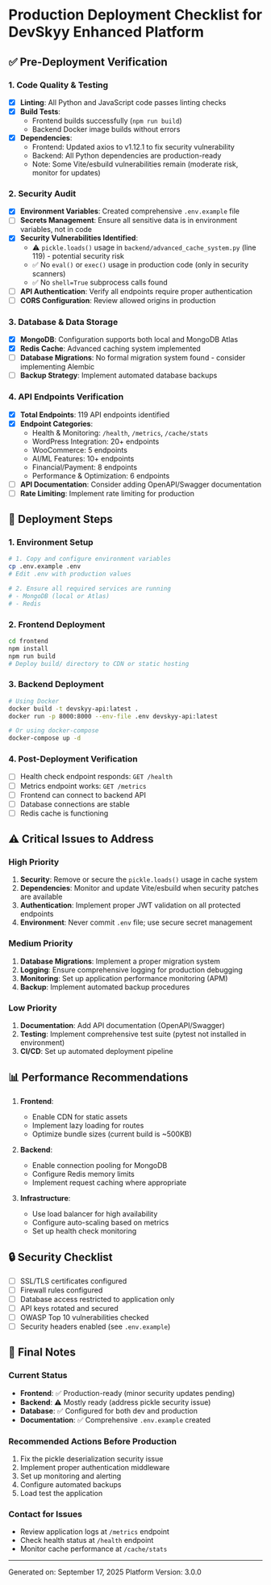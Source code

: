 # Production Deployment Checklist for DevSkyy Enhanced Platform

## ✅ Pre-Deployment Verification

### 1. Code Quality & Testing
- [x] **Linting**: All Python and JavaScript code passes linting checks
- [x] **Build Tests**: 
  - Frontend builds successfully (`npm run build`)
  - Backend Docker image builds without errors
- [x] **Dependencies**:
  - Frontend: Updated axios to v1.12.1 to fix security vulnerability
  - Backend: All Python dependencies are production-ready
  - Note: Some Vite/esbuild vulnerabilities remain (moderate risk, monitor for updates)

### 2. Security Audit
- [x] **Environment Variables**: Created comprehensive `.env.example` file
- [ ] **Secrets Management**: Ensure all sensitive data is in environment variables, not in code
- [x] **Security Vulnerabilities Identified**:
  - ⚠️ `pickle.loads()` usage in `backend/advanced_cache_system.py` (line 119) - potential security risk
  - ✅ No `eval()` or `exec()` usage in production code (only in security scanners)
  - ✅ No `shell=True` subprocess calls found
- [ ] **API Authentication**: Verify all endpoints require proper authentication
- [ ] **CORS Configuration**: Review allowed origins in production

### 3. Database & Data Storage
- [x] **MongoDB**: Configuration supports both local and MongoDB Atlas
- [x] **Redis Cache**: Advanced caching system implemented
- [ ] **Database Migrations**: No formal migration system found - consider implementing Alembic
- [ ] **Backup Strategy**: Implement automated database backups

### 4. API Endpoints Verification
- [x] **Total Endpoints**: 119 API endpoints identified
- [x] **Endpoint Categories**:
  - Health & Monitoring: `/health`, `/metrics`, `/cache/stats`
  - WordPress Integration: 20+ endpoints
  - WooCommerce: 5 endpoints
  - AI/ML Features: 10+ endpoints
  - Financial/Payment: 8 endpoints
  - Performance & Optimization: 6 endpoints
- [ ] **API Documentation**: Consider adding OpenAPI/Swagger documentation
- [ ] **Rate Limiting**: Implement rate limiting for production

## 🚀 Deployment Steps

### 1. Environment Setup
```bash
# 1. Copy and configure environment variables
cp .env.example .env
# Edit .env with production values

# 2. Ensure all required services are running
# - MongoDB (local or Atlas)
# - Redis
```

### 2. Frontend Deployment
```bash
cd frontend
npm install
npm run build
# Deploy build/ directory to CDN or static hosting
```

### 3. Backend Deployment
```bash
# Using Docker
docker build -t devskyy-api:latest .
docker run -p 8000:8000 --env-file .env devskyy-api:latest

# Or using docker-compose
docker-compose up -d
```

### 4. Post-Deployment Verification
- [ ] Health check endpoint responds: `GET /health`
- [ ] Metrics endpoint works: `GET /metrics`
- [ ] Frontend can connect to backend API
- [ ] Database connections are stable
- [ ] Redis cache is functioning

## ⚠️ Critical Issues to Address

### High Priority
1. **Security**: Remove or secure the `pickle.loads()` usage in cache system
2. **Dependencies**: Monitor and update Vite/esbuild when security patches are available
3. **Authentication**: Implement proper JWT validation on all protected endpoints
4. **Environment**: Never commit `.env` file; use secure secret management

### Medium Priority
1. **Database Migrations**: Implement a proper migration system
2. **Logging**: Ensure comprehensive logging for production debugging
3. **Monitoring**: Set up application performance monitoring (APM)
4. **Backup**: Implement automated backup procedures

### Low Priority
1. **Documentation**: Add API documentation (OpenAPI/Swagger)
2. **Testing**: Implement comprehensive test suite (pytest not installed in environment)
3. **CI/CD**: Set up automated deployment pipeline

## 📊 Performance Recommendations

1. **Frontend**:
   - Enable CDN for static assets
   - Implement lazy loading for routes
   - Optimize bundle sizes (current build is ~500KB)

2. **Backend**:
   - Enable connection pooling for MongoDB
   - Configure Redis memory limits
   - Implement request caching where appropriate

3. **Infrastructure**:
   - Use load balancer for high availability
   - Configure auto-scaling based on metrics
   - Set up health check monitoring

## 🔒 Security Checklist

- [ ] SSL/TLS certificates configured
- [ ] Firewall rules configured
- [ ] Database access restricted to application only
- [ ] API keys rotated and secured
- [ ] OWASP Top 10 vulnerabilities checked
- [ ] Security headers enabled (see `.env.example`)

## 📝 Final Notes

### Current Status
- **Frontend**: ✅ Production-ready (minor security updates pending)
- **Backend**: ⚠️ Mostly ready (address pickle security issue)
- **Database**: ✅ Configured for both dev and production
- **Documentation**: ✅ Comprehensive `.env.example` created

### Recommended Actions Before Production
1. Fix the pickle deserialization security issue
2. Implement proper authentication middleware
3. Set up monitoring and alerting
4. Configure automated backups
5. Load test the application

### Contact for Issues
- Review application logs at `/metrics` endpoint
- Check health status at `/health` endpoint
- Monitor cache performance at `/cache/stats`

---
Generated on: September 17, 2025
Platform Version: 3.0.0